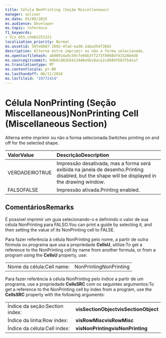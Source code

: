 ```yaml
---
title: Célula NonPrinting (Seção Miscellaneous)
manager: soliver
ms.date: 03/09/2015
ms.audience: Developer
ms.topic: reference
f1_keywords:
- Vis_DSS.chm82251321
localization_priority: Normal
ms.assetid: 59fe0887-2092-4fad-ea38-2aba354f3b92
description: Alterna entre imprimir ou não a forma selecionada.
ms.openlocfilehash: ab00914a9c59cfe94b3f7273f89684f43328b4d8
ms.sourcegitcommit: 9d60cd82b5413446e5bc8ace2cd689f683fb41a7
ms.translationtype: MT
ms.contentlocale: pt-BR
ms.lasthandoff: 06/11/2018
ms.locfileid: "19772414"
---
```

# <a name="nonprinting-cell-miscellaneous-section"></a><span data-ttu-id="d948a-103">Célula NonPrinting (Seção Miscellaneous)</span><span class="sxs-lookup"><span data-stu-id="d948a-103">NonPrinting Cell (Miscellaneous Section)</span></span>

<span data-ttu-id="d948a-104">Alterna entre imprimir ou não a forma selecionada.</span><span class="sxs-lookup"><span data-stu-id="d948a-104">Switches printing on and off for the selected shape.</span></span>
  
|<span data-ttu-id="d948a-105">**Valor**</span><span class="sxs-lookup"><span data-stu-id="d948a-105">**Value**</span></span>|<span data-ttu-id="d948a-106">**Descrição**</span><span class="sxs-lookup"><span data-stu-id="d948a-106">**Description**</span></span>|
|:-----|:-----|
| <span data-ttu-id="d948a-107">VERDADEIRO</span><span class="sxs-lookup"><span data-stu-id="d948a-107">TRUE</span></span>  <br/> | <span data-ttu-id="d948a-108">Impressão desativada, mas a forma será exibida na janela de desenho.</span><span class="sxs-lookup"><span data-stu-id="d948a-108">Printing disabled, but the shape will be displayed in the drawing window.</span></span>  <br/> |
| <span data-ttu-id="d948a-109">FALSO</span><span class="sxs-lookup"><span data-stu-id="d948a-109">FALSE</span></span>  <br/> | <span data-ttu-id="d948a-110">Impressão ativada.</span><span class="sxs-lookup"><span data-stu-id="d948a-110">Printing enabled.</span></span>  <br/> |
   
## <a name="remarks"></a><span data-ttu-id="d948a-111">Comentários</span><span class="sxs-lookup"><span data-stu-id="d948a-111">Remarks</span></span>

<span data-ttu-id="d948a-112">É possível imprimir um guia selecionando-o e definindo o valor de sua célula NonPrinting para FALSO.</span><span class="sxs-lookup"><span data-stu-id="d948a-112">You can print a guide by selecting it, and then setting the value of its NonPrinting cell to FALSE.</span></span>
  
<span data-ttu-id="d948a-113">Para fazer referência à célula NonPrinting pelo nome, a partir de outra fórmula ou programa que usa a propriedade **CellsU**, utilize:</span><span class="sxs-lookup"><span data-stu-id="d948a-113">To get a reference to the NonPrinting cell by name from another formula, or from a program using the **CellsU** property, use:</span></span> 
  
|||
|:-----|:-----|
| <span data-ttu-id="d948a-114">Nome da célula:</span><span class="sxs-lookup"><span data-stu-id="d948a-114">Cell name:</span></span>  <br/> | <span data-ttu-id="d948a-115">NonPrinting</span><span class="sxs-lookup"><span data-stu-id="d948a-115">NonPrinting</span></span>  <br/> |
   
<span data-ttu-id="d948a-116">Para fazer referência à célula NonPrinting pelo índice a partir de um programa, use a propriedade **CellsSRC** com os seguintes argumentos:</span><span class="sxs-lookup"><span data-stu-id="d948a-116">To get a reference to the NonPrinting cell by index from a program, use the **CellsSRC** property with the following arguments:</span></span> 
  
|||
|:-----|:-----|
| <span data-ttu-id="d948a-117">Índice da seção:</span><span class="sxs-lookup"><span data-stu-id="d948a-117">Section index:</span></span>  <br/> |<span data-ttu-id="d948a-118">**visSectionObject**</span><span class="sxs-lookup"><span data-stu-id="d948a-118">**visSectionObject**</span></span> <br/> |
| <span data-ttu-id="d948a-119">Índice da linha:</span><span class="sxs-lookup"><span data-stu-id="d948a-119">Row index:</span></span>  <br/> |<span data-ttu-id="d948a-120">**visRowMisc**</span><span class="sxs-lookup"><span data-stu-id="d948a-120">**visRowMisc**</span></span> <br/> |
| <span data-ttu-id="d948a-121">Índice da célula:</span><span class="sxs-lookup"><span data-stu-id="d948a-121">Cell index:</span></span>  <br/> |<span data-ttu-id="d948a-122">**visNonPrinting**</span><span class="sxs-lookup"><span data-stu-id="d948a-122">**visNonPrinting**</span></span> <br/> |
   

